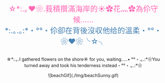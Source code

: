 <p align="center">
  <img src="https://via.placeholder.com/1x1.png" width="600" height="1">
  <br>
  <span style="font-size:24px; color:#ff69b4;">☆*:.｡❤❀.莪積攢滿海岸的☀✿花灬✿為伱守候…...</span><br>
  <span style="font-size:24px; color:#4682b4;">*:.｡.｡:*・°°・伱卻在背後沒収他给的溫柔・°°・❀❤❀╰☆╮</span><br>
  <img src="https://via.placeholder.com/1x1.png" width="600" height="1">
</p>
<p align="center">
☆*:.｡.I gathered flowers on the shore☀ for you, waiting…..• 
°°・.｡.:*❀You turned away and took his tenderness instead・°°・.｡.:*❀
</p>
<p align="center">
![beachGif](./Img/beachSunny.gif)
</p>


